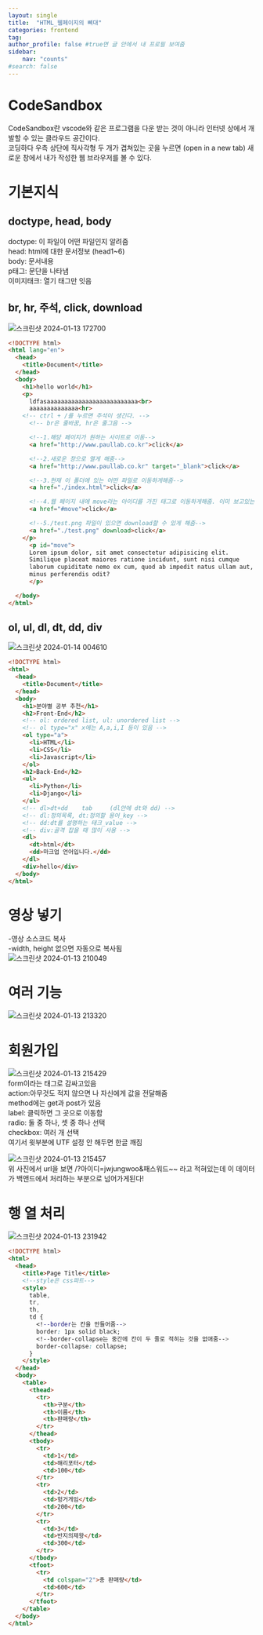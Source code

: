 ```yaml
---
layout: single
title:  "HTML_웹페이지의 뼈대"
categories: frontend
tag: 
author_profile: false #true면 글 안에서 내 프로필 보여줌
sidebar:
    nav: "counts"
#search: false
---
```


# CodeSandbox

CodeSandbox란 vscode와 같은 프로그램을 다운 받는 것이 아니라
인터넷 상에서 개발할 수 있는 클라우드 공간이다.  
코딩하다 우측 상단에 직사각형 두 개가 겹쳐있는 곳을 누르면 (open in a new tab) 
새로운 창에서 내가 작성한 웹 브라우저를 볼 수 있다.   

# 기본지식

## doctype, head, body

doctype: 이 파일이 어떤 파일인지 알려줌   
head: html에 대한 문서정보 (head1~6)   
body: 문서내용   
p태그: 문단을 나타냄   
이미지태크: 열기 태그만 잇음   

## br, hr, 주석, click, download
![스크린샷 2024-01-13 172700](https://github.com/jwjungwoo/jwjungwoo.github.io/assets/140131247/70251987-d640-424c-846e-7192ad27f677)   

```html
<!DOCTYPE html>
<html lang="en">
  <head>
    <title>Document</title>
  </head>
  <body>
    <h1>hello world</h1>
    <p>
      ldfasaaaaaaaaaaaaaaaaaaaaaaaaaa<br>
	  aaaaaaaaaaaaaa<hr>
    <!-- ctrl + /를 누르면 주석이 생긴다. -->
	  <!-- br은 줄바꿈, hr은 줄그음 -->

	  <!--1.해당 페이지가 원하는 사이트로 이동-->
	  <a href="http://www.paullab.co.kr">click</a>

	  <!--2.새로운 창으로 열게 해줌-->
	  <a href="http://www.paullab.co.kr" target="_blank">click</a>

	  <!--3.현재 이 폴더에 있는 어떤 파일로 이동하게해줌-->
	  <a href="./index.html">click</a>

	  <!--4.웹 페이지 내에 move라는 아이디를 가진 태그로 이동하게해줌. 이미 보고있는 웹 화면에 있다면 이동 안 함-->
	  <a href="#move">click</a>

	  <!--5./test.png 파일이 있으면 download할 수 있게 해줌-->
	  <a href="./test.png" download>click</a>
    </p>
	  <p id="move"> 
	  Lorem ipsum dolor, sit amet consectetur adipisicing elit.
	  Similique placeat maiores ratione incidunt, sunt nisi cumque
	  laborum cupiditate nemo ex cum, quod ab impedit natus ullam aut,
	  minus perferendis odit?
	  </p>

  </body>
</html>
```

## ol, ul, dl, dt, dd, div
![스크린샷 2024-01-14 004610](https://github.com/jwjungwoo/jwjungwoo.github.io/assets/140131247/d7a5db68-8e7c-4925-ad5e-f1b836695a20)   

```html
<!DOCTYPE html>
<html>
  <head>
    <title>Document</title>
  </head>
  <body>
    <h1>분야별 공부 추천</h1>
    <h2>Front-End</h2>
    <!-- ol: ordered list, ul: unordered list -->
    <!-- ol type="x" x에는 A,a,i,I 등이 있음 -->
    <ol type="a">
      <li>HTML</li>
      <li>CSS</li>
      <li>Javascript</li>
    </ol>
    <h2>Back-End</h2>
    <ul>
      <li>Python</li>
      <li>Django</li>
    </ul>
    <!-- dl>dt+dd    tab     (dl안에 dt와 dd) -->
    <!-- dl:정의목록, dt:정의할 용어_key -->
    <!-- dd:dt를 설명하는 태크_value -->
    <!-- div:골격 잡을 때 많이 사용 -->
    <dl>
      <dt>html</dt>
      <dd>마크업 언어입니다.</dd>
    </dl>
    <div>hello</div>
  </body>
</html>
```

# 영상 넣기
-영상 소스코드 복사   
-width, height 없으면 자동으로 복사됨   
![스크린샷 2024-01-13 210049](https://github.com/jwjungwoo/jwjungwoo.github.io/assets/140131247/83c58ea6-ff4c-4fdb-ac4e-f13a7964920d)   

# 여러 기능
![스크린샷 2024-01-13 213320](https://github.com/jwjungwoo/jwjungwoo.github.io/assets/140131247/6b061df7-654a-4975-98af-76863682fa59)   

# 회원가입
![스크린샷 2024-01-13 215429](https://github.com/jwjungwoo/jwjungwoo.github.io/assets/140131247/1550828b-4b8e-4a76-9e0b-e1a4a70a0829)   
form이라는 태그로 감싸고있음   
action:아무것도 적지 않으면 나 자신에게 값을 전달해줌   
method에는 get과 post가 있음   
label: 클릭하면 그 곳으로 이동함   
radio: 둘 중 하나, 셋 중 하나 선택   
checkbox: 여러 개 선택   
여기서 윗부분에 UTF 설정 안 해두면 한글 깨짐   
   
![스크린샷 2024-01-13 215457](https://github.com/jwjungwoo/jwjungwoo.github.io/assets/140131247/2c7d7592-81bd-471e-9fa8-52332790b47e)   
위 사진에서 url을 보면 /?아이디=jwjungwoo&패스워드~~ 라고 적혀있는데 이 데이터가 백앤드에서 
처리하는 부분으로 넘어가게된다!   

# 행 열 처리
![스크린샷 2024-01-13 231942](https://github.com/jwjungwoo/jwjungwoo.github.io/assets/140131247/2677f8ff-bbbb-435f-bb00-cf2adaf5fe0d)

```html
<!DOCTYPE html>
<html>
  <head>
    <title>Page Title</title>
    <!--style은 css파트-->
    <style>
      table,
      tr,
      th,
      td {
        <!--border는 칸을 만들어줌-->
        border: 1px solid black;
        <!--border-collapse는 중간에 칸이 두 줄로 적히는 것을 없애줌-->
        border-collapse: collapse;
      }
    </style>
  </head>
  <body>
    <table>
      <thead>
        <tr>
          <th>구분</th>
          <th>이름</th>
          <th>판매량</th>
        </tr>
      </thead>
      <tbody>
        <tr>
          <td>1</td>
          <td>해리포터</td>
          <td>100</td>
        </tr>
        <tr>
          <td>2</td>
          <td>헝거게임</td>
          <td>200</td>
        </tr>
        <tr>
          <td>3</td>
          <td>반지의제왕</td>
          <td>300</td>
        </tr>
      </tbody>
      <tfoot>
        <tr>
          <td colspan="2">총 판매량</td>
          <td>600</td>
        </tr>
      </tfoot>
    </table>
  </body>
</html>
```
